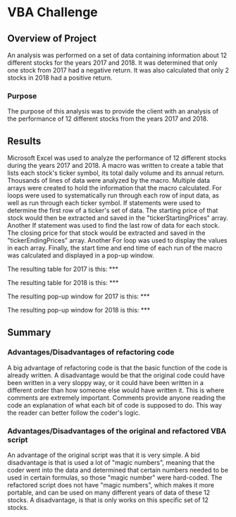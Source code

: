 # VBA Challenge

## Overview of Project
An analysis was performed on a set of data containing information about 12 different stocks for the years 2017 and 2018. It was determined that only one stock from 2017 had a negative return. It was also calculated that only 2 stocks in 2018 had a positive return.

### Purpose
The purpose of this analysis was to provide the client with an analysis of the performance of 12 different stocks from the years 2017 and 2018.

## Results

Microsoft Excel was used to analyze the performance of 12 different stocks during the years 2017 and 2018. A macro was written to create a table that lists each stock's ticker symbol, its total daily volume and its annual return. Thousands of lines of data were analyzed by the macro. Multiple data arrays were created to hold the information that the macro calculated. For loops were used to systematically run through each row of input data, as well as run through each ticker symbol. If statements were used to determine the first row of a ticker's set of data. The starting price of that stock would then be extracted and saved in the "tickerStartingPrices" array. Another If statement was used to find the last row of data for each stock. The closing price for that stock would be extracted and saved in the "tickerEndingPrices" array. Another For loop was used to display the values in each array. Finally, the start time and end time of each run of the macro was calculated and displayed in a pop-up window.

The resulting table for 2017 is this: ***

The resulting table for 2018 is this: ***

The resulting pop-up window for 2017 is this: ***

The resulting pop-up window for 2018 is this: ***

## Summary

### Advantages/Disadvantages of refactoring code
A big advantage of refactoring code is that the basic function of the code is already written. A disadvantage would be that the original code could have been written in a very sloppy way, or it could have been written in a different order than how someone else would have written it. This is where comments are extremely important. Comments provide anyone reading the code an explanation of what each bit of code is supposed to do. This way the reader can better follow the coder's logic.


### Advantages/Disadvantages of the original and refactored VBA script
An advantage of the original script was that it is very simple. A bid disadvantage is that is used a lot of "magic numbers", meaning that the coder went into the data and determined that certain numbers needed to be used in certain formulas, so those "magic number" were hard-coded. The refactored script does not have "magic numbers", which makes it more portable, and can be used on many different years of data of these 12 stocks. A disadvantage, is that is only works on this specific set of 12 stocks.